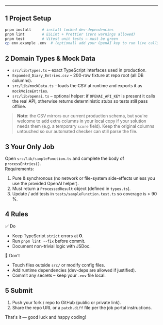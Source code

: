 ---

## 1 Project Setup
```bash
pnpm install     # install locked dev-dependencies
pnpm lint        # ESLint + Prettier (zero warnings allowed)
pnpm test        # Vitest unit tests – must be green
cp env.example .env  # (optional) add your OpenAI key to run live calls
```

## 2 Domain Types & Mock Data
* `src/lib/types.ts` – exact TypeScript interfaces used in production.
* `Expanded_Diary_Entries.csv` – 200-row fixture at repo root (all DB columns).
* `src/lib/mockData.ts` – loads the CSV at runtime and exports it as `mockVoiceEntries`.
* `src/lib/openai.ts` – optional helper: if `OPENAI_API_KEY` is present it calls the real API, otherwise returns deterministic stubs so tests still pass offline.

> **Note:** the CSV mirrors our current production schema, but you're welcome to add extra columns in your local copy if your solution needs them (e.g. a temporary `score` field). Keep the original columns untouched so our automated checker can still parse the file.

## 3 Your Only Job
Open `src/lib/sampleFunction.ts` and complete the body of `processEntries()`.  
Requirements:
1. Pure & synchronous (no network or file-system side-effects unless you use the provided OpenAI helper).  
2. Must return a `ProcessedResult` object (defined in `types.ts`).  
3. Update / add tests in `tests/sampleFunction.test.ts` so coverage is > 90 %.  

## 4 Rules
✅ Do
* Keep TypeScript `strict` errors at **0**.
* Run `pnpm lint --fix` before commit.
* Document non-trivial logic with JSDoc.

🚫 Don't
* Touch files outside `src/` or modify config files.
* Add runtime dependencies (dev-deps are allowed if justified).
* Commit any secrets – keep your `.env` file local.

## 5 Submit
1. Push your fork / repo to GitHub (public or private link).  
2. Share the repo URL or a `patch.diff` file per the job portal instructions.

That's it — good luck and happy coding!

